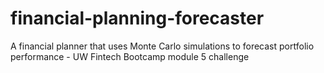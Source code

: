 # financial-planning-forecaster
A financial planner that uses Monte Carlo simulations to forecast portfolio performance - UW Fintech Bootcamp module 5 challenge
